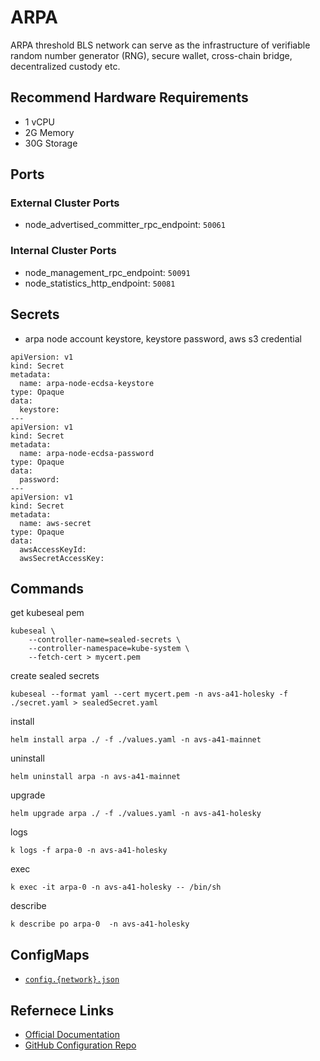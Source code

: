 # ARPA
ARPA threshold BLS network can serve as the infrastructure of verifiable random number generator (RNG), secure wallet, cross-chain bridge, decentralized custody etc.

## Recommend Hardware Requirements
- 1 vCPU
- 2G Memory
- 30G Storage

## Ports

### External Cluster Ports
- node_advertised_committer_rpc_endpoint: `50061`

### Internal Cluster Ports
- node_management_rpc_endpoint: `50091`
- node_statistics_http_endpoint: `50081`

## Secrets

- arpa node account keystore, keystore password, aws s3 credential
```
apiVersion: v1
kind: Secret
metadata:
  name: arpa-node-ecdsa-keystore
type: Opaque
data:
  keystore: 
---
apiVersion: v1
kind: Secret
metadata:
  name: arpa-node-ecdsa-password
type: Opaque
data:
  password:
---
apiVersion: v1
kind: Secret
metadata:
  name: aws-secret
type: Opaque
data:
  awsAccessKeyId: 
  awsSecretAccessKey: 
```

## Commands

get kubeseal pem
```
kubeseal \
    --controller-name=sealed-secrets \
    --controller-namespace=kube-system \
    --fetch-cert > mycert.pem
```

create sealed secrets
```
kubeseal --format yaml --cert mycert.pem -n avs-a41-holesky -f ./secret.yaml > sealedSecret.yaml 
```

install
```
helm install arpa ./ -f ./values.yaml -n avs-a41-mainnet
```

uninstall
```
helm uninstall arpa -n avs-a41-mainnet
```

upgrade
```
helm upgrade arpa ./ -f ./values.yaml -n avs-a41-holesky
```

logs
```
k logs -f arpa-0 -n avs-a41-holesky
```

exec
```
k exec -it arpa-0 -n avs-a41-holesky -- /bin/sh
```

describe 
```
k describe po arpa-0  -n avs-a41-holesky
```

## ConfigMaps
- [`config.{network}.json`](https://github.com/ARPA-Network/BLS-TSS-Network/tree/main/docs)

## Refernece Links
- [Official Documentation](https://docs.arpanetwork.io/)
- [GitHub Configuration Repo](https://github.com/ARPA-Network/BLS-TSS-Network)
